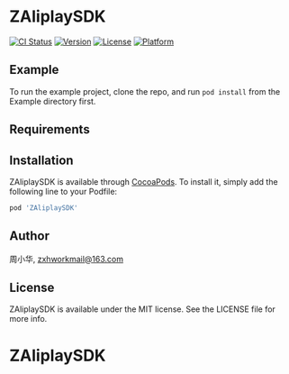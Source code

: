 # ZAliplaySDK

[![CI Status](https://img.shields.io/travis/周小华/ZAliplaySDK.svg?style=flat)](https://travis-ci.org/周小华/ZAliplaySDK)
[![Version](https://img.shields.io/cocoapods/v/ZAliplaySDK.svg?style=flat)](https://cocoapods.org/pods/ZAliplaySDK)
[![License](https://img.shields.io/cocoapods/l/ZAliplaySDK.svg?style=flat)](https://cocoapods.org/pods/ZAliplaySDK)
[![Platform](https://img.shields.io/cocoapods/p/ZAliplaySDK.svg?style=flat)](https://cocoapods.org/pods/ZAliplaySDK)

## Example

To run the example project, clone the repo, and run `pod install` from the Example directory first.

## Requirements

## Installation

ZAliplaySDK is available through [CocoaPods](https://cocoapods.org). To install
it, simply add the following line to your Podfile:

```ruby
pod 'ZAliplaySDK'
```

## Author

周小华, zxhworkmail@163.com

## License

ZAliplaySDK is available under the MIT license. See the LICENSE file for more info.
# ZAliplaySDK
